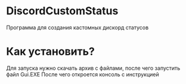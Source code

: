 # DiscordCustomStatus
Программа для создания кастомных дискорд статусов

# Как установить?

Для запуска нужно скачать архив с файлами, после чего запустить файл Gui.EXE
После чего откроется консоль с инструкцией
